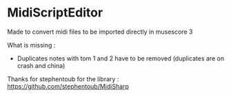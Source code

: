 MidiScriptEditor
================

Made to convert midi files to be imported directly in musescore 3

What is missing :
- Duplicates notes with tom 1 and 2 have to be removed (duplicates are on crash and china)


Thanks for stephentoub for the library :
https://github.com/stephentoub/MidiSharp
